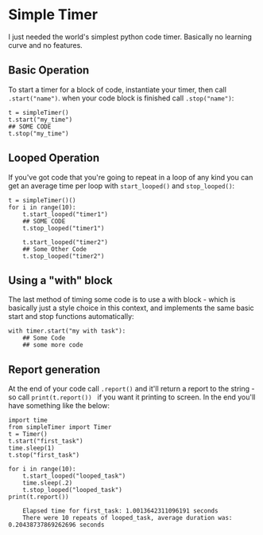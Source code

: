 # Simple Timer
I just needed the world's simplest python code timer. Basically no learning curve and no features.

## Basic Operation
To start a timer for a block of code, instantiate your timer, then call `.start("name")`. when your code block is finished call `.stop("name")`:

    t = simpleTimer()
    t.start("my_time")
    ## SOME CODE
    t.stop("my_time")

## Looped Operation
If you've got code that you're going to repeat in a loop of any kind you can get an average time per loop with `start_looped()` and `stop_looped()`:

    t = simpleTimer()()
    for i in range(10):
        t.start_looped("timer1")
        ## SOME CODE
        t.stop_looped("timer1")

        t.start_looped("timer2")
        ## Some Other Code
        t.stop_looped("timer2")

## Using a "with" block
The last method of timing some code is to use a with block - which is basically just a style choice in this context, and implements the same basic start and stop functions automatically:

    with timer.start("my with task"):
        ## Some Code
        ## some more code

## Report generation
At the end of your code call `.report()` and it'll return a report to the string - so call `print(t.report()) ` if you want it printing to screen. In the end you'll have something like the below:

    import time
    from simpleTimer import Timer
    t = Timer()
    t.start("first_task")
    time.sleep(1)
    t.stop("first_task")
    
    for i in range(10): 
        t.start_looped("looped_task")
        time.sleep(.2)
        t.stop_looped("looped_task")
    print(t.report())

        Elapsed time for first_task: 1.0013642311096191 seconds
        There were 10 repeats of looped_task, average duration was: 0.20438737869262696 seconds

